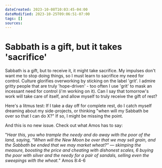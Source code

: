 ```yaml
---
dateCreated: 2023-10-08T10:03:45-04:00
dateModified: 2023-10-25T09:06:51-07:00
tags: []
sources: 
---
```


# Sabbath is a gift, but it takes 'sacrifice'
Sabbath is a gift, but to receive it, it might take sacrifice. My impulses don't want me to stop doing things, so I must learn to sacrifice my need for control. Culture glorifies overworking by sticking on the label 'grit'. I admire gritty people that are truly 'hope-driven' - too often I use 'grit' to mask an incessant need for control (i'm working on it). Can I say that tomorrow's work will take care of itself, and allow myself to truly receive the gift of rest? 

Here's a litmus test: If I take a day off for complete rest, do I catch myself dreaming about my side-projects, or thinking "when will my Sabbath be over so that I can do X?" If so, I might be missing the point. 

And this is no new issue. Check out what Amos has to say:

"*Hear this, you who trample the needy and do away with the poor of the land, saying, “When will the New Moon be over that we may sell grain, and the Sabbath be ended that we may market wheat?” — skimping the measure, boosting the price and cheating with dishonest scales, 6 buying the poor with silver and the needy for a pair of sandals, selling even the sweepings with the wheat.*" Amos 8:4-6
